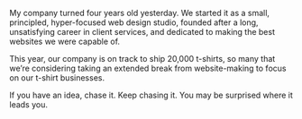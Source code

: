

My company turned four years old yesterday. We started it as a small, principled, hyper-focused web design
studio, founded after a long, unsatisfying career in client services, and dedicated to making the best
websites we were capable of.

This year, our company is on track to ship 20,000 t-shirts, so many that we’re considering taking an
extended break from website-making to focus on our t-shirt businesses.

If you have an idea, chase it. Keep chasing it. You may be surprised where it leads you.